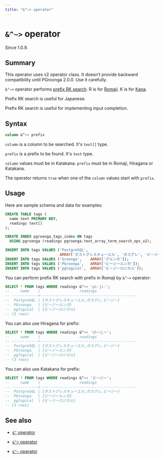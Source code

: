 ```yaml
---
title: "&^~> operator"
---
```


# `&^~>` operator

Since 1.0.9.

## Summary

This operator uses v2 operator class. It doesn't provide backward compatibility until PGroonga 2.0.0. Use it carefully.

`&^~>` operator performs [prefix RK search](http://groonga.org/docs/reference/operations/prefix_rk_search.html). R is for [Romaji](https://en.wikipedia.org/wiki/Romanization_of_Japanese). K is for [Kana](https://en.wikipedia.org/wiki/Kana).

Prefix RK search is useful for Japanese.

Prefix RK search is useful for implementing input completion.

## Syntax

```sql
column &^~> prefix
```

`column` is a column to be searched. It's `text[]` type.

`prefix` is a prefix to be found. It's `text` type.

`column` values must be in Katakana. `prefix` must be in Romaji, Hiragana or Katakana.

The operator returns `true` when one of the `column` values start with `prefix`.

## Usage

Here are sample schema and data for examples:

```sql
CREATE TABLE tags (
  name text PRIMARY KEY,
  readings text[]
);

CREATE INDEX pgroonga_tags_index ON tags
  USING pgroonga (readings pgroonga.text_array_term_search_ops_v2);
```

```sql
INSERT INTO tags VALUES ('PostgreSQL',
                         ARRAY['ポストグレスキューエル', 'ポスグレ', 'ピージー']);
INSERT INTO tags VALUES ('Groonga',    ARRAY['グルンガ']);
INSERT INTO tags VALUES ('PGroonga',   ARRAY['ピージールンガ']);
INSERT INTO tags VALUES ('pglogical',  ARRAY['ピージーロジカル']);
```

You can perform prefix RK search with prefix in Romaji by `&^~>` operator:

```sql
SELECT * FROM tags WHERE readings &^~> 'pi-ji-';
--     name    |                  readings                  
-- ------------+--------------------------------------------
--  PostgreSQL | {ポストグレスキューエル,ポスグレ,ピージー}
--  PGroonga   | {ピージールンガ}
--  pglogical  | {ピージーロジカル}
-- (3 rows)
```

You can also use Hiragana for prefix:

```sql
SELECT * FROM tags WHERE readings &^~> 'ぴーじー';
--     name    |                  readings                  
-- ------------+--------------------------------------------
--  PostgreSQL | {ポストグレスキューエル,ポスグレ,ピージー}
--  PGroonga   | {ピージールンガ}
--  pglogical  | {ピージーロジカル}
-- (3 rows)
```

You can also use Katakana for prefix:

```sql
SELECT * FROM tags WHERE readings &^~> 'ピージー';
--     name    |                  readings                  
-- ------------+--------------------------------------------
--  PostgreSQL | {ポストグレスキューエル,ポスグレ,ピージー}
--  PGroonga   | {ピージールンガ}
--  pglogical  | {ピージーロジカル}
-- (3 rows)
```

## See also

  * [`&^` operator](prefix-search-v2.html)

  * [`&^>` operator](prefix-search-contain-v2.html)

  * [`&^~` operator](prefix-rk-search-v2.html)
